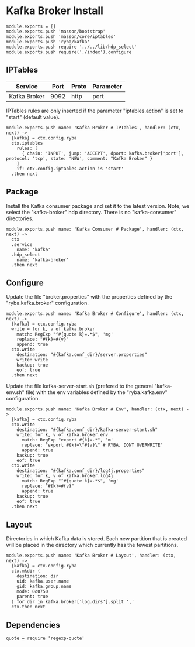 
# Kafka Broker Install

    module.exports = []
    module.exports.push 'masson/bootstrap'
    module.exports.push 'masson/core/iptables'
    module.exports.push 'ryba/kafka'
    module.exports.push require '../../lib/hdp_select'
    module.exports.push require('./index').configure

## IPTables

| Service      | Port  | Proto | Parameter          |
|--------------|-------|-------|--------------------|
| Kafka Broker | 9092  | http  | port               |

IPTables rules are only inserted if the parameter "iptables.action" is set to
"start" (default value).

    module.exports.push name: 'Kafka Broker # IPTables', handler: (ctx, next) ->
      {kafka} = ctx.config.ryba
      ctx.iptables
        rules: [
          { chain: 'INPUT', jump: 'ACCEPT', dport: kafka.broker['port'], protocol: 'tcp', state: 'NEW', comment: "Kafka Broker" }
        ]
        if: ctx.config.iptables.action is 'start'
      .then next

## Package

Install the Kafka consumer package and set it to the latest version. Note, we
select the "kafka-broker" hdp directory. There is no "kafka-consumer"
directories.

    module.exports.push name: 'Kafka Consumer # Package', handler: (ctx, next) ->
      ctx
      .service
        name: 'kafka'
      .hdp_select
        name: 'kafka-broker'
      .then next

## Configure

Update the file "broker.properties" with the properties defined by the
"ryba.kafka.broker" configuration.

    module.exports.push name: 'Kafka Broker # Configure', handler: (ctx, next) ->
      {kafka} = ctx.config.ryba
      write = for k, v of kafka.broker
        match: RegExp "^#{quote k}=.*$", 'mg'
        replace: "#{k}=#{v}"
        append: true
      ctx.write
        destination: "#{kafka.conf_dir}/server.properties"
        write: write
        backup: true
        eof: true
      .then next

Update the file kafka-server-start.sh (prefered to the general "kafka-env.sh" file) with the env variables defined by the
"ryba.kafka.env" configuration.

    module.exports.push name: 'Kafka Broker # Env', handler: (ctx, next) ->
      {kafka} = ctx.config.ryba
      ctx.write
        destination: "#{kafka.conf_dir}/kafka-server-start.sh"
        write: for k, v of kafka.broker.env
          match: RegExp "export #{k}=.*", 'm'
          replace: "export #{k}=\"#{v}\" # RYBA, DONT OVERWRITE"
          append: true
        backup: true
        eof: true
      ctx.write
        destination: "#{kafka.conf_dir}/log4j.properties"
        write: for k, v of kafka.broker.log4j
          match: RegExp "^#{quote k}=.*$", 'mg'
          replace: "#{k}=#{v}"
          append: true
        backup: true
        eof: true
      .then next

## Layout

Directories in which Kafka data is stored. Each new partition that is created
will be placed in the directory which currently has the fewest partitions.

    module.exports.push name: 'Kafka Broker # Layout', handler: (ctx, next) ->
      {kafka} = ctx.config.ryba
      ctx.mkdir (
        destination: dir
        uid: kafka.user.name
        gid: kafka.group.name
        mode: 0o0750
        parent: true
      ) for dir in kafka.broker['log.dirs'].split ','
      ctx.then next

## Dependencies

    quote = require 'regexp-quote'
